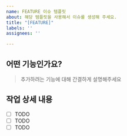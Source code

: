```yaml
---
name: FEATURE 이슈 템플릿
about: 해당 템플릿을 사용해서 이슈를 생성해 주세요.
title: "[FEATURE]"
labels: ''
assignees: ''

---
```


## 어떤 기능인가요?

> 추가하려는 기능에 대해 간결하게 설명해주세요

## 작업 상세 내용

- [ ] TODO
- [ ] TODO
- [ ] TODO
